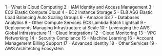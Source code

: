 1 - What is Cloud Computing
2 - IAM Identity and Access Management
3 - EC2 Elastic Compute Cloud
4 - EC2 Instance Storage
5 - ELB ASG Elastic Load Balancing Auto Scaling Groups
6 - Amazon S3
7 - Databases Analytics
8 - Other Compute Services ECS Lambda Batch Lightsail
9 - Deployments Managing Infrastructure at Scale
10 - Leveraging the AWS Global Infrastructure
11 - Cloud Integrations
12 - Cloud Monitoring
13 - VPC Networking
14 - Security Compliance
15 - Machine Learning
16 - Account Management Billing Support
17 - Advanced Identity
18 - Other Services
19 - AWS Architecting Ecosystem
